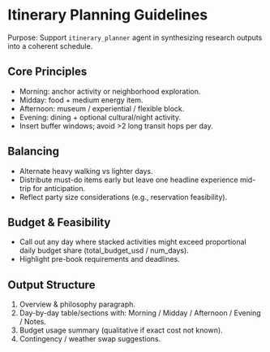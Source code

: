 # Itinerary Planning Guidelines

Purpose: Support `itinerary_planner` agent in synthesizing research outputs into a coherent schedule.

## Core Principles
- Morning: anchor activity or neighborhood exploration.
- Midday: food + medium energy item.
- Afternoon: museum / experiential / flexible block.
- Evening: dining + optional cultural/night activity.
- Insert buffer windows; avoid >2 long transit hops per day.

## Balancing
- Alternate heavy walking vs lighter days.
- Distribute must-do items early but leave one headline experience mid-trip for anticipation.
- Reflect party size considerations (e.g., reservation feasibility).

## Budget & Feasibility
- Call out any day where stacked activities might exceed proportional daily budget share (total_budget_usd / num_days).
- Highlight pre-book requirements and deadlines.

## Output Structure
1. Overview & philosophy paragraph.
2. Day-by-day table/sections with: Morning / Midday / Afternoon / Evening / Notes.
3. Budget usage summary (qualitative if exact cost not known).
4. Contingency / weather swap suggestions.
